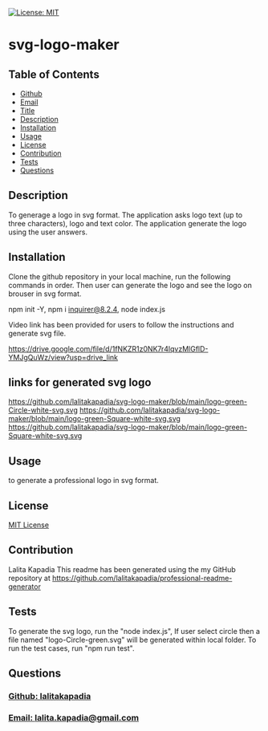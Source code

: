  [![License: MIT](https://img.shields.io/badge/License-MIT-yellow.svg)](https://opensource.org/licenses/MIT)

  # svg-logo-maker

  ## Table of Contents
* [Github](#Github)
* [Email](#Email) 
* [Title](#Title)
* [Description](#description)
* [Installation](#installation)
* [Usage](#usage)
* [License](#license)
* [Contribution](#contribution)
* [Tests](#tests)
* [Questions](#questions)

## Description  
To generage a logo in svg format. The application asks logo text (up to three characters), logo and text color. The application generate the logo using the user answers.

## Installation
Clone the github repository in your local machine, run the following commands in order. Then user can generate the logo and see the logo on brouser in svg format.

npm init -Y,
npm i inquirer@8.2.4,
node index.js

Video link has been provided for users to follow the instructions and generate svg file.

https://drive.google.com/file/d/1fNKZR1z0NK7r4lqvzMlGflD-YMJgQuWz/view?usp=drive_link

## links for generated svg logo

https://github.com/lalitakapadia/svg-logo-maker/blob/main/logo-green-Circle-white-svg.svg
https://github.com/lalitakapadia/svg-logo-maker/blob/main/logo-green-Square-white-svg.svg
https://github.com/lalitakapadia/svg-logo-maker/blob/main/logo-green-Square-white-svg.svg

## Usage
to generate a professional logo in svg format.

## License
[MIT License](https://opensource.org/licenses/MIT)

## Contribution
Lalita Kapadia
This readme has been generated using the my GitHub repository at https://github.com/lalitakapadia/professional-readme-generator 

## Tests
To generate the svg logo, run the "node index.js", If user select circle then a file named "logo-Circle-green.svg" will be generated within local folder. To run the test cases, run "npm run test". 


## Questions
### [Github: lalitakapadia](https://github.com/lalitakapadia)
### [Email: lalita.kapadia@gmail.com](mailto:lalita.kapadia@gmail.com)
